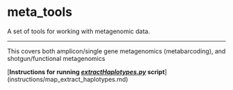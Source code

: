 # meta_tools

A set of tools for working with metagenomic data. 

----------------------

This covers both amplicon/single gene metagenomics (metabarcoding), and shotgun/functional metagenomics

[**Instructions for running [*extractHaplotypes.py*](scripts/extractHaplotypes.py) script**](instructions/map_extract_haplotypes.md)

